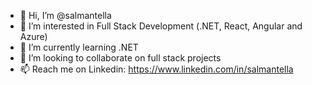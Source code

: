 - 👋 Hi, I’m @salmantella
- 👀 I’m interested in Full Stack Development (.NET, React, Angular and Azure)
- 🌱 I’m currently learning .NET
- 💞️ I’m looking to collaborate on full stack projects
- 📫 Reach me on Linkedin: https://www.linkedin.com/in/salmantella

<!---
salmantella/salmantella is a ✨ special ✨ repository because its `README.md` (this file) appears on your GitHub profile.
You can click the Preview link to take a look at your changes.
--->
